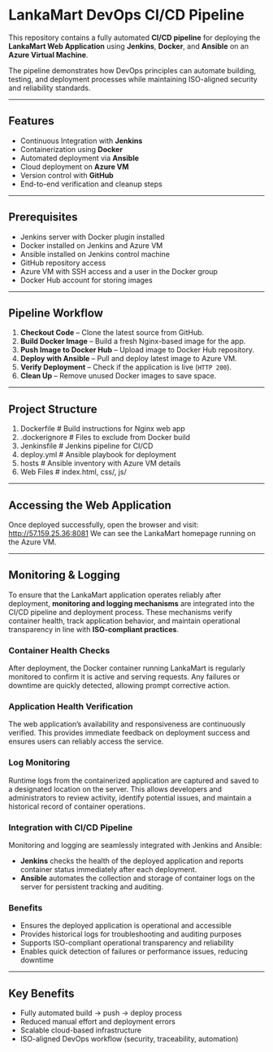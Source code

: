 #  LankaMart DevOps CI/CD Pipeline

This repository contains a fully automated **CI/CD pipeline** for deploying the **LankaMart Web Application** using **Jenkins**, **Docker**, and **Ansible** on an **Azure Virtual Machine**.

The pipeline demonstrates how DevOps principles can automate building, testing, and deployment processes while maintaining ISO-aligned security and reliability standards.

---

##  Features

- Continuous Integration with **Jenkins**
- Containerization using **Docker**
- Automated deployment via **Ansible**
- Cloud deployment on **Azure VM**
- Version control with **GitHub**
- End-to-end verification and cleanup steps

---

## Prerequisites
- Jenkins server with Docker plugin installed
- Docker installed on Jenkins and Azure VM
- Ansible installed on Jenkins control machine
- GitHub repository access
- Azure VM with SSH access and a user in the Docker group
- Docker Hub account for storing images

---

##  Pipeline Workflow

1. **Checkout Code** – Clone the latest source from GitHub.  
2. **Build Docker Image** – Build a fresh Nginx-based image for the app.  
3. **Push Image to Docker Hub** – Upload image to Docker Hub repository.  
4. **Deploy with Ansible** – Pull and deploy latest image to Azure VM.  
5. **Verify Deployment** – Check if the application is live (`HTTP 200`).  
6. **Clean Up** – Remove unused Docker images to save space.

---

##  Project Structure

1. Dockerfile # Build instructions for Nginx web app
2. .dockerignore # Files to exclude from Docker build
3. Jenkinsfile # Jenkins pipeline for CI/CD
4. deploy.yml # Ansible playbook for deployment
5. hosts # Ansible inventory with Azure VM details
6. Web Files # index.html, css/, js/

---

##  Accessing the Web Application
Once deployed successfully, open the browser and visit:
http://57.159.25.36:8081
We can see the LankaMart homepage running on the Azure VM.

---

## Monitoring & Logging

To ensure that the LankaMart application operates reliably after deployment, **monitoring and logging mechanisms** are integrated into the CI/CD pipeline and deployment process. These mechanisms verify container health, track application behavior, and maintain operational transparency in line with **ISO-compliant practices**.

### Container Health Checks
After deployment, the Docker container running LankaMart is regularly monitored to confirm it is active and serving requests. Any failures or downtime are quickly detected, allowing prompt corrective action.

### Application Health Verification
The web application’s availability and responsiveness are continuously verified. This provides immediate feedback on deployment success and ensures users can reliably access the service.

### Log Monitoring
Runtime logs from the containerized application are captured and saved to a designated location on the server. This allows developers and administrators to review activity, identify potential issues, and maintain a historical record of container operations.  

### Integration with CI/CD Pipeline
Monitoring and logging are seamlessly integrated with Jenkins and Ansible:

- **Jenkins** checks the health of the deployed application and reports container status immediately after each deployment.  
- **Ansible** automates the collection and storage of container logs on the server for persistent tracking and auditing.

### Benefits

- Ensures the deployed application is operational and accessible  
- Provides historical logs for troubleshooting and auditing purposes  
- Supports ISO-compliant operational transparency and reliability  
- Enables quick detection of failures or performance issues, reducing downtime  

---
## Key Benefits

- Fully automated build → push → deploy process  
- Reduced manual effort and deployment errors  
- Scalable cloud-based infrastructure  
- ISO-aligned DevOps workflow (security, traceability, automation)
